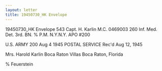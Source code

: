 ```yaml
---
layout: letter
title: 19450730_HK Envelope
---
```

19450730_HK Envelope
543
Capt. H. Karlin M.C. 0469003
260 Inf. Med. Det. 3rd. BN.
% P.M. N.Y.N.Y. APO #200

U.S. ARMY
200
Aug 4 
1945
POSTAL SERVICE
Rec'd Aug 12, 1945

Mrs. Harold Karlin
Boca Raton Villas
Boca Raton, Florida

% Feuerstein